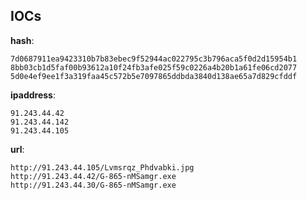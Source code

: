 
## IOCs

__hash__:

```text
7d0687911ea9423310b7b83ebec9f52944ac022795c3b796aca5f0d2d15954b1
8bb03cb1d5faf00b93612a10f24fb3afe025f59c0226a4b20b1a61fe06cd2077
5d0e4ef9ee1f3a319faa45c572b5e7097865ddbda3840d138ae65a7d829cfddf
```
__ipaddress__:

```text
91.243.44.42
91.243.44.142
91.243.44.105
```
__url__:

```text
http://91.243.44.105/Lvmsrqz_Phdvabki.jpg
http://91.243.44.42/G-865-nMSamgr.exe
http://91.243.44.30/G-865-nMSamgr.exe
```